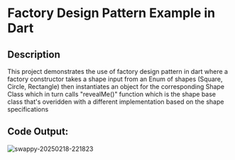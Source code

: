 # Factory Design Pattern Example in Dart

## Description
This project demonstrates the use of factory design pattern in dart where a factory constructor takes a shape input from an Enum of shapes (Square, Circle, Rectangle) 
then instantiates an object for the corresponding Shape Class which in turn calls "revealMe()" function which is the shape base class that's overidden with a different implementation based on the shape specifications
## Code Output:
![swappy-20250218-221823](https://github.com/user-attachments/assets/99e895ca-2c0f-4a3e-8fa9-d8add3bd0ced)
